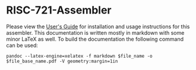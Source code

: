 # RISC-721-Assembler

Please view the [User's Guide]() for installation and usage instructions for this assembler. This documentation is written mostly in markdown with some minor LaTeX as well. To build the documentation the following command can be used:

`pandoc --latex-engine=xelatex -f markdown $file_name -o $file_base_name.pdf -V geometry:margin=1in`
